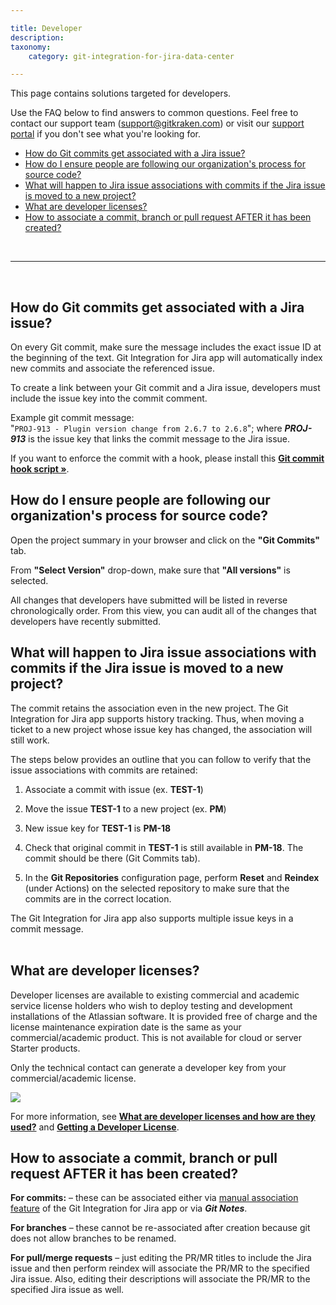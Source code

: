 ```yaml
---

title: Developer
description:
taxonomy:
    category: git-integration-for-jira-data-center

---
```


This page contains solutions targeted for developers.

Use the FAQ below to find answers to common questions. Feel free to contact our support team ([support@gitkraken.com](mailto:support@gitkraken.com?subject=Developer%20questions%20-)) or visit our [support portal](https://help.gitkraken.com/git-integration-for-jira-cloud/gij-cloud-contact-support/) if you don't see what you're looking for.

- [How do Git commits get associated with a Jira issue?](#how-do-git-commits-get-associated-with-a-jira-issue)
- [How do I ensure people are following our organization's process for source code?](#how-do-i-ensure-people-are-following-our-organizations-process-for-source-code)
- [What will happen to Jira issue associations with commits if the Jira issue is moved to a new project?](#what-will-happen-to-jira-issue-associations-with-commits-if-the-jira-issue-is-moved-to-a-new-project)
- [What are developer licenses?](#what-are-developer-licenses)
- [How to associate a commit, branch or pull request AFTER it has been created?](#how-to-associate-a-commit-branch-or-pull-request-after-it-has-been-created)

<br>
<hr>
<br>

## How do Git commits get associated with a Jira issue?

On every Git commit, make sure the message includes the exact issue ID at the beginning of the text. Git Integration for Jira app will automatically index new commits and associate the referenced issue.

To create a link between your Git commit and a Jira issue, developers must include the issue key into the commit comment.

<div class="bbb-callout bbb--info">
    <div class="irow">
    <div class="ilogobox">
        <span class="logoimg"></span>
    </div>
    <div class="imsgbox">
        Example git commit message:<br>
        <div class='nextpara'>
            "<code>PROJ-913 - Plugin version change from 2.6.7 to 2.6.8</code>"; where <b><i>PROJ-913</i></b> is the issue key that links the commit message to the Jira issue.
        </div>
    </div>
    </div>
</div>

If you want to enforce the commit with a hook, please install this [**Git commit hook script »**](/git-integration-for-jira-data-center/commit-msg-hook-gij-self-managed).

## How do I ensure people are following our organization's process for source code?

Open the project summary in your browser and click on the **"Git Commits"** tab.

From **"Select Version"** drop-down, make sure that **"All versions"** is selected.

All changes that developers have submitted will be listed in reverse chronologically order. From this view, you can audit all of the changes that developers have recently submitted.

## What will happen to Jira issue associations with commits if the Jira issue is moved to a new project?

The commit retains the association even in the new project. The Git Integration for Jira app supports history tracking. Thus, when moving a ticket to a new project whose issue key has changed, the association will still work.

The steps below provides an outline that you can follow to verify that the issue associations with commits are retained:

1.  Associate a commit with issue (ex. **TEST-1**)

2.  Move the issue **TEST-1** to a new project (ex. **PM**)

3.  New issue key for **TEST-1** is **PM-18**

4.  Check that original commit in **TEST-1** is still available in **PM-18**. The commit should be there (Git Commits tab).

5.  In the **Git Repositories** configuration page, perform **Reset** and **Reindex** (under Actions) on the selected repository to make sure that the commits are in the correct location.

<div class="bbb-callout bbb--tip">
    <div class="irow">
    <div class="ilogobox">
        <span class="logoimg"></span>
    </div>
    <div class="imsgbox">
        The Git Integration for Jira app also supports multiple issue keys in a commit message.
    </div>
    </div>
</div>
<br>

## What are developer licenses?

Developer licenses are available to existing commercial and academic service license holders who wish to deploy testing and development installations of the Atlassian software. It is provided free of charge and the license maintenance expiration date is the same as your commercial/academic product. This is not available for cloud or server Starter products.

Only the technical contact can generate a developer key from your commercial/academic license.

![](/wp-content/uploads/gij-atlassian-view-dev-license.png)

For more information, see [**What are developer licenses and how are they used?**](https://www.atlassian.com/licensing/purchase-licensing#licensing-10) and [**Getting a Developer License**](https://confluence.atlassian.com/jirakb/get-a-developer-license-for-jira-server-744526918.html).

## How to associate a commit, branch or pull request AFTER it has been created?

**For commits:** – these can be associated either via [manual association feature](/git-integration-for-jira-data-center/manually-link-git-commits-to-jira-issues-gij-self-managed) of the Git Integration for Jira app or via _**Git Notes**_.

**For branches** – these cannot be re-associated after creation because git does not allow branches to be renamed.

**For pull/merge requests** – just editing the PR/MR titles to include the Jira issue and then perform reindex will associate the PR/MR to the specified Jira issue. Also, editing their descriptions will associate the PR/MR to the specified Jira issue as well.


